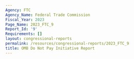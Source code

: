 ```yaml
---
Agency: FTC
Agency_Name: Federal Trade Commission
Fiscal_Year: 2023
Page_Name: 2023_FTC_9
Report_Id: '9'
Requirements: []
layout: congressional-reports
permalink: /resources/congressional-reports/2023_FTC_9
title: OMB Do Not Pay Initiative Report
---
```

